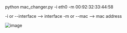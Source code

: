 python mac_changer.py -i eth0 -m 00:92:32:33:44:58

-i or --interface --> interface
-m or --mac       --> mac address

![image](https://github.com/CyberVeerendra/Mac_Changer/assets/99519375/1e491c54-0905-4255-a0ef-42efd7f6f8c4)



